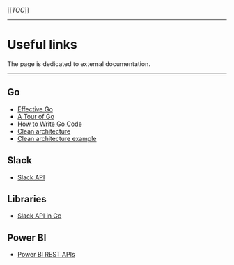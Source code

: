 [[_TOC_]]

---

# Useful links

The page is dedicated to external documentation.

---

## Go

* [Effective Go](https://golang.org/doc/effective_go.html)
* [A Tour of Go](https://tour.golang.org/)
* [How to Write Go Code](https://golang.org/doc/code.html)
* [Clean architecture](https://blog.cleancoder.com/uncle-bob/2012/08/13/the-clean-architecture.html)
* [Clean architecture example](https://medium.com/hackernoon/golang-clean-archithecture-efd6d7c43047)

## Slack

* [Slack API](https://api.slack.com/)

## Libraries

* [Slack API in Go](https://github.com/slack-go/slack/)

## Power BI

* [Power BI REST APIs](https://docs.microsoft.com/en-us/rest/api/power-bi/)
